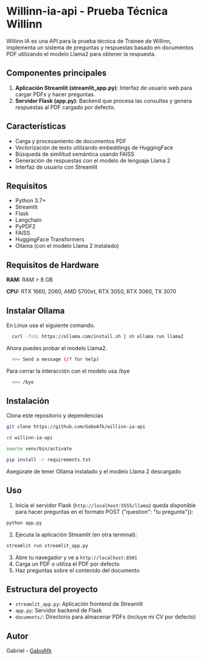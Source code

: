 # Willinn-ia-api - Prueba Técnica Willinn

Willinn IA es una API para la prueba técnica de Trainee de Willinn, implementa un sistema de preguntas y respuestas basado en documentos PDF utilizando el modelo Llama2 para obtener la respuesta.

## Componentes principales

1. **Aplicación Streamlit (streamlit_app.py)**: Interfaz de usuario web para cargar PDFs y hacer preguntas.
2. **Servidor Flask (app.py)**: Backend que procesa las consultas y genera respuestas al PDF cargado por defecto.

## Características

- Carga y procesamiento de documentos PDF
- Vectorización de texto utilizando embeddings de HuggingFace
- Búsqueda de similitud semántica usando FAISS
- Generación de respuestas con el modelo de lenguaje Llama 2
- Interfaz de usuario con Streamlit

## Requisitos

- Python 3.7+
- Streamlit
- Flask
- Langchain
- PyPDF2
- FAISS
- HuggingFace Transformers
- Ollama (con el modelo Llama 2 instalado)

## Requisitos de Hardware

**RAM:** RAM > 8 GB

**CPU:** RTX 1660, 2060, AMD 5700xt, RTX 3050, RTX 3060, TX 3070

## Instalar Ollama

En Linux usa el siguiente comando.

```bash
  curl -fsSL https://ollama.com/install.sh | sh ollama run llama2
```

Ahora puedes probar el modelo Llama2.

```bash
  >>> Send a message (/? for help)
```
Para cerrar la interacción con el modelo usa /bye

```bash
  >>> /bye
```

## Instalación

Clona este repositorio y dependencias
```bash
git clone https://github.com/GaboAfk/willinn-ia-api
```

```bash
cd willinn-ia-api
```

```bash
source venv/bin/activate
```

```bash
pip install -r requirements.txt
```

Asegúrate de tener Ollama instalado y el modelo Llama 2 descargado

## Uso

1. Inicia el servidor Flask (`http://localhost:5555/llama2` queda disponible para hacer preguntas en el formato POST {"question": "tu pregunta"}): 

```bash
python app.py
```

2. Ejecuta la aplicación Streamlit (en otra terminal):

```bash
streamlit run streamlit_app.py
```

3. Abre tu navegador y ve a `http://localhost:8501`
4. Carga un PDF o utiliza el PDF por defecto
5. Haz preguntas sobre el contenido del documento

## Estructura del proyecto

- `streamlit_app.py`: Aplicación frontend de Streamlit
- `app.py`: Servidor backend de Flask
- `documents/`: Directorio para almacenar PDFs (incluye mi CV por defecto)

## Autor
Gabriel - [GaboAfk](https://github.com/GaboAfk)